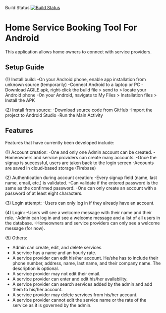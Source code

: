 Build Status
[![Build Status](https://circleci.com/gh/AminDhouib/AGILE.png?branch=master)](https://circleci.com/gh/AminDhouib/AGILE)


# Home Service Booking Tool For Android

This application allows home owners to connect with service providers.

## Setup Guide

(1) Install build:
-On your Android phone, enable app installation from unknown source (temporarily)
-Connect Android to a laptop or PC
-Download AGILE.apk, right-click the build file > send to > locate your Android phone
-On your Android, navigate to My Files > Installation files > Install the APK

(2) Install from source:
-Download source code from GitHub
-Import the project to Android Studio
-Run the Main Activity


## Features

Features that have currently been developed include: 

(1) Account creation: 
-One and only one Admin account can be created. 
-Homeowners and service providers can create many accounts.
-Once the signup is successful, users are taken back to the login screen
-Accounts are saved in cloud-based storage (Firebase)

(2) Authentication during account creation: 
-Every signup field (name, last name, email, etc.) is validated. 
-Can validate if the entered password is the same as the confirmed password.
-One can only create an account with a password of at least eight characters. 

(3) Login attempt:
-Users can only log in if they already have an account. 

(4) Login:
-Users will see a welcome message with their name and their role. 
-Admin can log in and see a welcome message and a list of all users in the database.
-Homeowners and service providers can only see a welcome message (for now).

(5) Others:
- Admin can create, edit, and delete services. 
- A service has a name and an hourly rate. 
- A service provider can edit his/her account. He/she has to include their phone number, address, name, last name, and their company name. The description is optional. 
- A service provider may not edit their email. 
- A service provider can enter and edit his/her availability. 
- A service provider can search services added by the admin and add them to his/her account. 
- A service provider may delete services from his/her account. 
- A service provider cannot edit the service name or the rate of the service as it is governed by the admin. 


